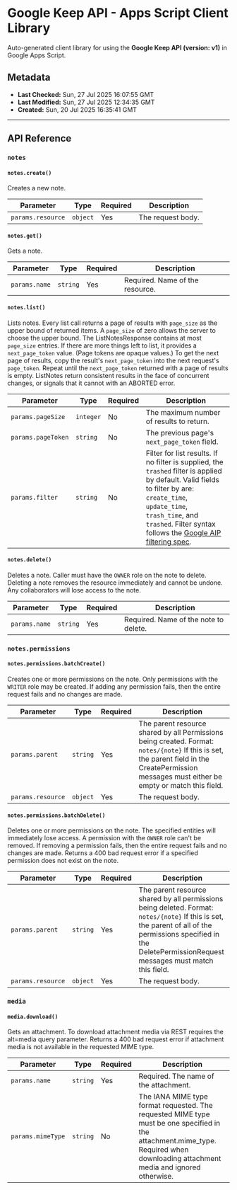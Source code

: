 # Google Keep API - Apps Script Client Library

Auto-generated client library for using the **Google Keep API (version: v1)** in Google Apps Script.

## Metadata

- **Last Checked:** Sun, 27 Jul 2025 16:07:55 GMT
- **Last Modified:** Sun, 27 Jul 2025 12:34:35 GMT
- **Created:** Sun, 20 Jul 2025 16:35:41 GMT



---

## API Reference

### `notes`

#### `notes.create()`

Creates a new note.

| Parameter | Type | Required | Description |
|---|---|---|---|
| `params.resource` | `object` | Yes | The request body. |

#### `notes.get()`

Gets a note.

| Parameter | Type | Required | Description |
|---|---|---|---|
| `params.name` | `string` | Yes | Required. Name of the resource. |

#### `notes.list()`

Lists notes. Every list call returns a page of results with `page_size` as the upper bound of returned items. A `page_size` of zero allows the server to choose the upper bound. The ListNotesResponse contains at most `page_size` entries. If there are more things left to list, it provides a `next_page_token` value. (Page tokens are opaque values.) To get the next page of results, copy the result's `next_page_token` into the next request's `page_token`. Repeat until the `next_page_token` returned with a page of results is empty. ListNotes return consistent results in the face of concurrent changes, or signals that it cannot with an ABORTED error.

| Parameter | Type | Required | Description |
|---|---|---|---|
| `params.pageSize` | `integer` | No | The maximum number of results to return. |
| `params.pageToken` | `string` | No | The previous page's `next_page_token` field. |
| `params.filter` | `string` | No | Filter for list results. If no filter is supplied, the `trashed` filter is applied by default. Valid fields to filter by are: `create_time`, `update_time`, `trash_time`, and `trashed`. Filter syntax follows the [Google AIP filtering spec](https://aip.dev/160). |

#### `notes.delete()`

Deletes a note. Caller must have the `OWNER` role on the note to delete. Deleting a note removes the resource immediately and cannot be undone. Any collaborators will lose access to the note.

| Parameter | Type | Required | Description |
|---|---|---|---|
| `params.name` | `string` | Yes | Required. Name of the note to delete. |

### `notes.permissions`

#### `notes.permissions.batchCreate()`

Creates one or more permissions on the note. Only permissions with the `WRITER` role may be created. If adding any permission fails, then the entire request fails and no changes are made.

| Parameter | Type | Required | Description |
|---|---|---|---|
| `params.parent` | `string` | Yes | The parent resource shared by all Permissions being created. Format: `notes/{note}` If this is set, the parent field in the CreatePermission messages must either be empty or match this field. |
| `params.resource` | `object` | Yes | The request body. |

#### `notes.permissions.batchDelete()`

Deletes one or more permissions on the note. The specified entities will immediately lose access. A permission with the `OWNER` role can't be removed. If removing a permission fails, then the entire request fails and no changes are made. Returns a 400 bad request error if a specified permission does not exist on the note.

| Parameter | Type | Required | Description |
|---|---|---|---|
| `params.parent` | `string` | Yes | The parent resource shared by all permissions being deleted. Format: `notes/{note}` If this is set, the parent of all of the permissions specified in the DeletePermissionRequest messages must match this field. |
| `params.resource` | `object` | Yes | The request body. |

### `media`

#### `media.download()`

Gets an attachment. To download attachment media via REST requires the alt=media query parameter. Returns a 400 bad request error if attachment media is not available in the requested MIME type.

| Parameter | Type | Required | Description |
|---|---|---|---|
| `params.name` | `string` | Yes | Required. The name of the attachment. |
| `params.mimeType` | `string` | No | The IANA MIME type format requested. The requested MIME type must be one specified in the attachment.mime_type. Required when downloading attachment media and ignored otherwise. |